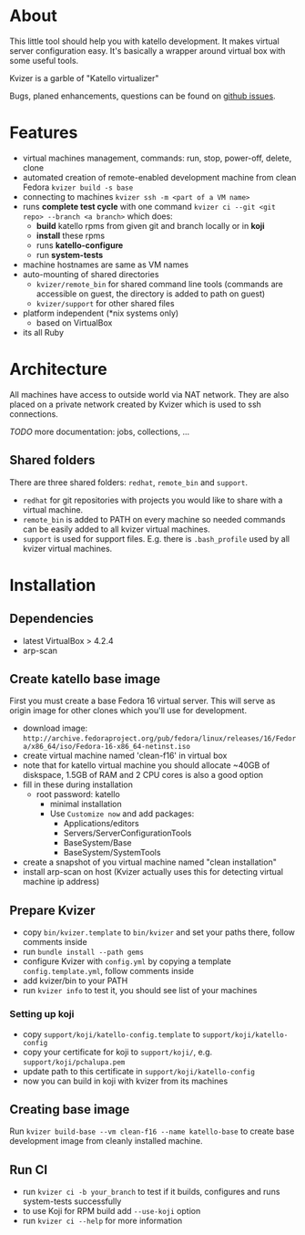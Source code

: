 # About

This little tool should help you with katello development. It makes virtual server configuration easy. It's basically a wrapper around virtual box with some useful tools.

Kvizer is a garble of "Katello virtualizer"

Bugs, planed enhancements, questions can be found on [github issues](https://github.com/pitr-ch/kvizer/issues).

# Features

- virtual machines management, commands: run, stop, power-off, delete, clone
- automated creation of remote-enabled development machine from clean Fedora `kvizer build -s base`
- connecting to machines `kvizer ssh -m <part of a VM name>`
- runs **complete test cycle** with one command `kvizer ci --git <git repo> --branch <a branch>` which does:
  - **build** katello rpms from given git and branch locally or in **koji**
  - **install** these rpms
  - runs **katello-configure**
  - run **system-tests**
- machine hostnames are same as VM names
- auto-mounting of shared directories
  - `kvizer/remote_bin` for shared command line tools (commands are accessible on guest, the directory is added to path on guest) 
  - `kvizer/support` for other shared files
- platform independent (*nix systems only)
  - based on VirtualBox
- its all Ruby

# Architecture

All machines have access to outside world via NAT network. They are also placed on a private network created by Kvizer which is used to ssh connections.

*TODO* more documentation: jobs, collections, ... 

## Shared folders

There are three shared folders: `redhat`, `remote_bin` and `support`. 

- `redhat` for git repositories with projects you would like to share with a virtual machine. 
- `remote_bin` is added to PATH on every machine so needed commands can be easily added to all kvizer virtual machines.
- `support` is used for support files. E.g. there is `.bash_profile` used by all kvizer virtual machines.

# Installation

## Dependencies

- latest VirtualBox > 4.2.4
- arp-scan

## Create katello base image

First you must create a base Fedora 16 virtual server. This will serve as origin image for other clones which you'll use for development.

- download image: `http://archive.fedoraproject.org/pub/fedora/linux/releases/16/Fedora/x86_64/iso/Fedora-16-x86_64-netinst.iso`
- create virtual machine named 'clean-f16' in virtual box
- note that for katello virtual machine you should allocate ~40GB of diskspace, 1.5GB of RAM and 2 CPU cores is also a good option
- fill in these during installation
  - root password: katello 
    - minimal installation
    - Use `Customize now` and add packages:
      - Applications/editors
      - Servers/ServerConfigurationTools
      - BaseSystem/Base
      - BaseSystem/SystemTools
- create a snapshot of you virtual machine named "clean installation"
- install arp-scan on host (Kvizer actually uses this for detecting virtual machine ip address)

## Prepare Kvizer

- copy `bin/kvizer.template` to `bin/kvizer` and set your paths there, follow comments inside
- run `bundle install --path gems`
- configure Kvizer with `config.yml` by copying a template `config.template.yml`, follow comments inside
- add kvizer/bin to your PATH
- run `kvizer info` to test it, you should see list of your machines

### Setting up koji

- copy `support/koji/katello-config.template` to `support/koji/katello-config`
- copy your certificate for koji to `support/koji/`, e.g. `support/koji/pchalupa.pem`
- update path to this certificate in `support/koji/katello-config`
- now you can build in koji with kvizer from its machines
 
## Creating base image

Run `kvizer build-base --vm clean-f16 --name katello-base` to create base development image from cleanly installed machine.

## Run CI

- run `kvizer ci -b your_branch` to test if it builds, configures and runs system-tests successfully
- to use Koji for RPM build add `--use-koji` option
- run `kvizer ci --help` for more information



